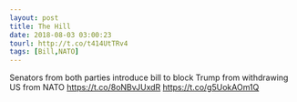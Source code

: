 ```yaml
---
layout: post
title: The Hill
date: 2018-08-03 03:00:23
tourl: http://t.co/t414UtTRv4
tags: [Bill,NATO]
---
```

Senators from both parties introduce bill to block Trump from withdrawing US from NATO https://t.co/8oNBvJUxdR https://t.co/g5UokAOm1Q